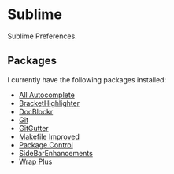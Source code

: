 Sublime
=======

Sublime Preferences.

## Packages

I currently have the following packages installed:

* [All Autocomplete](https://sublime.wbond.net/packages/All%20Autocomplete)
* [Bracket​Highlighter](https://sublime.wbond.net/packages/BracketHighlighter)
* [DocBlockr](https://sublime.wbond.net/packages/DocBlockr)
* [Git](https://sublime.wbond.net/packages/Git)
* [GitGutter](https://sublime.wbond.net/packages/GitGutter)
* [Makefile Improved](https://sublime.wbond.net/packages/Makefile%20Improved)
* [Package Control](https://sublime.wbond.net/packages/Package%20Control)
* [Side​Bar​Enhancements](https://sublime.wbond.net/packages/SideBarEnhancements)
* [Wrap Plus](https://sublime.wbond.net/packages/Wrap%20Plus)
